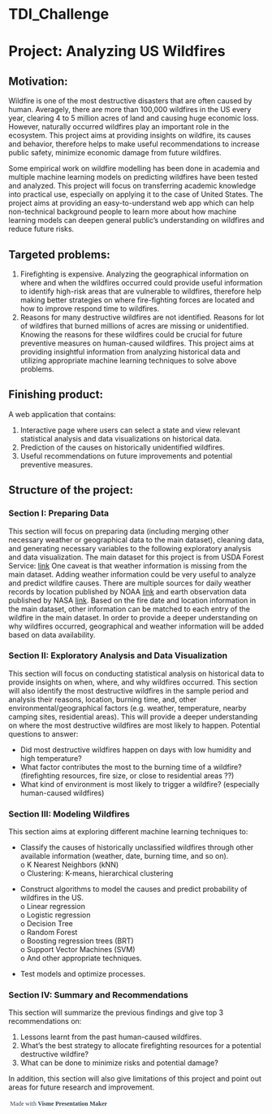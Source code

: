 # TDI_Challenge

# Project: Analyzing US Wildfires
## Motivation: 
Wildfire is one of the most destructive disasters that are often caused by human. Averagely, there are more than 100,000 wildfires in the US every year, clearing 4 to 5 million acres of land and causing huge economic loss. However, naturally occurred wildfires play an important role in the ecosystem. This project aims at providing insights on wildfire, its causes and behavior, therefore helps to make useful recommendations to increase public safety, minimize economic damage from future wildfires.

Some empirical work on wildfire modelling has been done in academia and multiple machine learning models on predicting wildfires have been tested and analyzed. This project will focus on transferring academic knowledge into practical use, especially on applying it to the case of United States. The project aims at providing an easy-to-understand web app which can help non-technical background people to learn more about how machine learning models can deepen general public’s understanding on wildfires and reduce future risks.

## Targeted problems: 
1)	Firefighting is expensive.
Analyzing the geographical information on where and when the wildfires occurred could provide useful information to identify high-risk areas that are vulnerable to wildfires, therefore help making better strategies on where fire-fighting forces are located and how to improve respond time to wildfires.
2)	Reasons for many destructive wildfires are not identified.
Reasons for lot of wildfires that burned millions of acres are missing or unidentified. Knowing the reasons for these wildfires could be crucial for future preventive measures on human-caused wildfires. 
This project aims at providing insightful information from analyzing historical data and utilizing appropriate machine learning techniques to solve above problems.

## Finishing product:
A web application that contains: 
1)	Interactive page where users can select a state and view relevant statistical analysis and data visualizations on historical data. 
2)	Prediction of the causes on historically unidentified wildfires.
3)	Useful recommendations on future improvements and potential preventive measures.

## Structure of the project:
### Section I: Preparing Data
This section will focus on preparing data (including merging other necessary weather or geographical data to the main dataset), cleaning data, and generating necessary variables to the following exploratory analysis and data visualization. 
The main dataset for this project is from USDA Forest Service: [link](https://www.fs.usda.gov/rds/archive/Product/RDS-2013-0009.4/)
One caveat is that weather information is missing from the main dataset. Adding weather information could be very useful to analyze and predict wildfire causes. There are multiple sources for daily weather records by location published by NOAA [link](https://www.ncdc.noaa.gov/cdo-web/) and earth observation data published by NASA [link](https://earthdata.nasa.gov/earth-observation-data). Based on the fire date and location information in the main dataset, other information can be matched to each entry of the wildfire in the main dataset. In order to provide a deeper understanding on why wildfires occurred, geographical and weather information will be added based on data availability.

### Section II: Exploratory Analysis and Data Visualization
This section will focus on conducting statistical analysis on historical data to provide insights on when, where, and why wildfires occurred. This section will also identify the most destructive wildfires in the sample period and analysis their reasons, location, burning time, and, other environmental/geographical factors (e.g. weather, temperature, nearby camping sites, residential areas). This will provide a deeper understanding on where the most destructive wildfires are most likely to happen. 
Potential questions to answer:
-	Did most destructive wildfires happen on days with low humidity and high temperature?
-	What factor contributes the most to the burning time of a wildfire? (firefighting resources, fire size, or close to residential areas ??)
-	What kind of environment is most likely to trigger a wildfire? (especially human-caused wildfires)

### Section III: Modeling Wildfires
This section aims at exploring different machine learning techniques to:
-	Classify the causes of historically unclassified wildfires through other available information (weather, date, burning time, and so on). \
o	K Nearest Neighbors (kNN)\
o	Clustering: K-means, hierarchical clustering

-	Construct algorithms to model the causes and predict probability of wildfires in the US. \
o	Linear regression\
o	Logistic regression\
o	Decision Tree\
o	Random Forest\
o	Boosting regression trees (BRT)\
o	Support Vector Machines (SVM)\
o	And other appropriate techniques.

-	Test models and optimize processes.

### Section IV: Summary and Recommendations
This section will summarize the previous findings and give top 3 recommendations on:
1)	Lessons learnt from the past human-caused wildfires.
2)	What’s the best strategy to allocate firefighting resources for a potential destructive wildfire?
3)	What can be done to minimize risks and potential damage?

In addition, this section will also give limitations of this project and point out areas for future research and improvement.


<script src="//my.visme.co/visme.js"></script><div class="visme_d" data-url="ep9w88nr-tdi-project-pitch" data-w="1366" data-h="768" data-domain="my"></div><p style="width: 222px; font-family: Montserrat,serif; border-radius:3px; padding: 3px; font-size: 12px; color: #314152">Made with <a href="https://www.visme.co/presentation-software?utm_source=CTA&utm_medium=Embed" target="_blank" style="color: #314152; font-size: 12px; font-family: Montserrat,serif; font-weight: 600; text-decoration: none"> Visme Presentation Maker</a></p>

